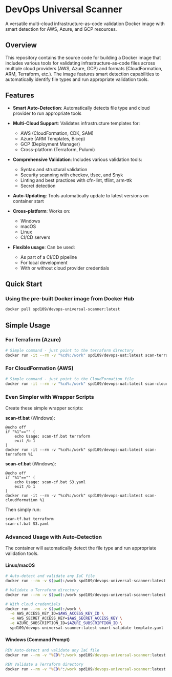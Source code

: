 # DevOps Universal Scanner

A versatile multi-cloud infrastructure-as-code validation Docker image with smart detection for AWS, Azure, and GCP resources.

## Overview

This repository contains the source code for building a Docker image that includes various tools for validating infrastructure-as-code files across multiple cloud providers (AWS, Azure, GCP) and formats (CloudFormation, ARM, Terraform, etc.). The image features smart detection capabilities to automatically identify file types and run appropriate validation tools.

## Features

- **Smart Auto-Detection**: Automatically detects file type and cloud provider to run appropriate tools
- **Multi-Cloud Support**: Validates infrastructure templates for:
  - AWS (CloudFormation, CDK, SAM)
  - Azure (ARM Templates, Bicep)
  - GCP (Deployment Manager)
  - Cross-platform (Terraform, Pulumi)

- **Comprehensive Validation**: Includes various validation tools:
  - Syntax and structural validation
  - Security scanning with checkov, tfsec, and Snyk
  - Linting and best practices with cfn-lint, tflint, arm-ttk
  - Secret detection
  
- **Auto-Updating**: Tools automatically update to latest versions on container start
  
- **Cross-platform**: Works on:
  - Windows
  - macOS
  - Linux
  - CI/CD servers

- **Flexible usage**: Can be used:
  - As part of a CI/CD pipeline
  - For local development
  - With or without cloud provider credentials

## Quick Start

### Using the pre-built Docker image from Docker Hub

```bash
docker pull spd109/devops-universal-scanner:latest
```

## Simple Usage

### For Terraform (Azure)

```bash
# Simple command - just point to the terraform directory
docker run -it --rm -v "%cd%:/work" spd109/devops-uat:latest scan-terraform terraform
```

### For CloudFormation (AWS)

```bash
# Simple command - just point to the CloudFormation file
docker run -it --rm -v "%cd%:/work" spd109/devops-uat:latest scan-cloudformation S3.yaml
```

### Even Simpler with Wrapper Scripts

Create these simple wrapper scripts:

**scan-tf.bat** (Windows):

```batch
@echo off
if "%1"=="" (
    echo Usage: scan-tf.bat terraform
    exit /b 1
)
docker run -it --rm -v "%cd%:/work" spd109/devops-uat:latest scan-terraform %1
```

**scan-cf.bat** (Windows):

```batch
@echo off
if "%1"=="" (
    echo Usage: scan-cf.bat S3.yaml
    exit /b 1
)
docker run -it --rm -v "%cd%:/work" spd109/devops-uat:latest scan-cloudformation %1
```

Then simply run:

```cmd
scan-tf.bat terraform
scan-cf.bat S3.yaml
```

### Advanced Usage with Auto-Detection

The container will automatically detect the file type and run appropriate validation tools.

#### Linux/macOS

```bash
# Auto-detect and validate any IaC file
docker run --rm -v $(pwd):/work spd109/devops-universal-scanner:latest smart-validate your-template.yaml

# Validate a Terraform directory
docker run --rm -v $(pwd):/work spd109/devops-universal-scanner:latest smart-validate ./terraform/

# With cloud credentials
docker run --rm -v $(pwd):/work \
  -e AWS_ACCESS_KEY_ID=$AWS_ACCESS_KEY_ID \
  -e AWS_SECRET_ACCESS_KEY=$AWS_SECRET_ACCESS_KEY \
  -e AZURE_SUBSCRIPTION_ID=$AZURE_SUBSCRIPTION_ID \
  spd109/devops-universal-scanner:latest smart-validate template.yaml
```

#### Windows (Command Prompt)

```cmd
REM Auto-detect and validate any IaC file
docker run --rm -v "%CD%":/work spd109/devops-universal-scanner:latest smart-validate your-template.yaml

REM Validate a Terraform directory
docker run --rm -v "%CD%":/work spd109/devops-universal-scanner:latest smart-validate terraform\
```
